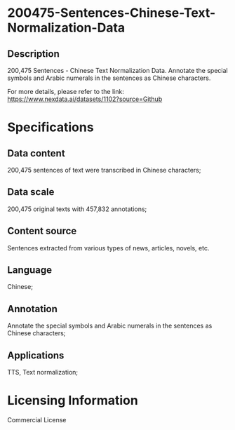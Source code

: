 # 200475-Sentences-Chinese-Text-Normalization-Data

## Description
200,475 Sentences - Chinese Text Normalization Data. Annotate the special symbols and Arabic numerals in the sentences as Chinese characters.

For more details, please refer to the link: https://www.nexdata.ai/datasets/1102?source=Github


# Specifications
## Data content
200,475 sentences of text were transcribed in Chinese characters;
## Data scale
200,475 original texts with 457,832 annotations;
## Content source
Sentences extracted from various types of news, articles, novels, etc.
## Language
Chinese;
## Annotation
Annotate the special symbols and Arabic numerals in the sentences as Chinese characters;
## Applications
TTS, Text normalization;

# Licensing Information
Commercial License
